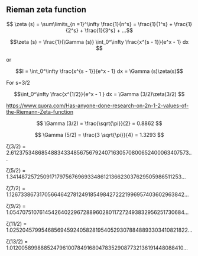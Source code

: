## Rieman zeta function

$$ \zeta (s) = \sum\limits_{n =1}^\infty \frac{1}{n^s} = \frac{1}{1^s} + \frac{1}{2^s} + \frac{1}{3^s} + ...$$

$$\zeta (s) = \frac{1}{\Gamma (s)} \int_0^\infty \frac{x^{s - 1}}{e^x - 1} dx   $$

or 

$$I = \int_0^\infty \frac{x^{s - 1}}{e^x - 1} dx = \Gamma (s)\zeta(s)$$

For s=3/2

$$\int_0^\infty \frac{x^{1/2}}{e^x - 1 } dx = \Gamma (3/2)\zeta(3/2) $$

https://www.quora.com/Has-anyone-done-research-on-2n-1-2-values-of-the-Riemann-Zeta-function

$$ \Gamma (3/2) = \frac{\sqrt{\pi}}{2} = 0.8862 $$

$$ \Gamma (5/2) = \frac{3 \sqrt{\pi}}{4} = 1.3293 $$

ζ(3/2) = 2.612375348685488343348567567924071630570800652400063407573...

ζ(5/2) = 1.341487257250917179756769693348612136623037629505986511253...

ζ(7/2) = 1.126733867317056646427812491854984272221996957403602963842...

ζ(9/2) = 1.054707510761454264022967288960280117272493832956251730684...

ζ(11/2) = 1.025204579954685694592405828195405293078848893303410821822...

ζ(13/2) = 1.012005899888524796100784916804783529087732136191448088410...
